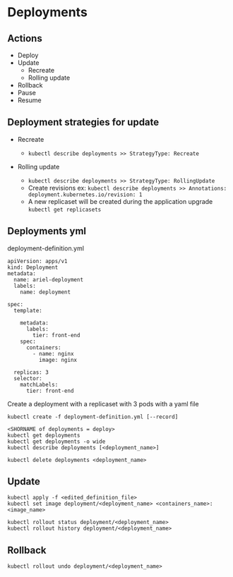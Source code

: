 # Deployments

## Actions
- Deploy
- Update
    - Recreate
    - Rolling update  
- Rollback
- Pause
- Resume

## Deployment strategies for update
- Recreate
    - `kubectl describe deployments >> StrategyType: Recreate`

- Rolling update
    - `kubectl describe deployments >> StrategyType: RollingUpdate`
    - Create revisions ex: `kubectl describe deployments >> Annotations: deployment.kubernetes.io/revision: 1`
    - A new replicaset will be created during the application upgrade `kubectl get replicasets`
    
## Deployments yml

deployment-definition.yml
```
apiVersion: apps/v1
kind: Deployment
metadata:
  name: ariel-deployment
  labels:
    name: deployment

spec:
  template:

    metadata:
      labels:
        tier: front-end
    spec:
      containers:
        - name: nginx
          image: nginx

  replicas: 3
  selector:
    matchLabels:
      tier: front-end
```

Create a deployment with a replicaset with 3 pods with a yaml file
```
kubectl create -f deployment-definition.yml [--record]

<SHORNAME of deployments = deploy>
kubectl get deployments
kubectl get deployments -o wide
kubectl describe deployments [<deployment_name>]

kubectl delete deployments <deployment_name>
```

## Update

```
kubectl apply -f <edited_definition_file>
kubectl set image deployment/<deployment_name> <containers_name>: <image_name>

kubectl rollout status deployment/<deployment_name>
kubectl rollout history deployment/<deployment_name>
```

## Rollback

```
kubectl rollout undo deployment/<deployment_name>
```
